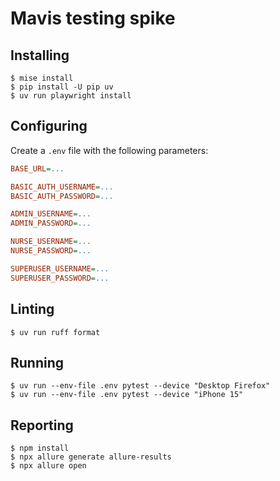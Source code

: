 # Mavis testing spike

## Installing

```shell
$ mise install
$ pip install -U pip uv
$ uv run playwright install
```

## Configuring

Create a `.env` file with the following parameters:

```ini
BASE_URL=...

BASIC_AUTH_USERNAME=...
BASIC_AUTH_PASSWORD=...

ADMIN_USERNAME=...
ADMIN_PASSWORD=...

NURSE_USERNAME=...
NURSE_PASSWORD=...

SUPERUSER_USERNAME=...
SUPERUSER_PASSWORD=...
```

## Linting

```shell
$ uv run ruff format
```

## Running

```shell
$ uv run --env-file .env pytest --device "Desktop Firefox"
$ uv run --env-file .env pytest --device "iPhone 15"
```

## Reporting

```shell
$ npm install
$ npx allure generate allure-results
$ npx allure open
```
